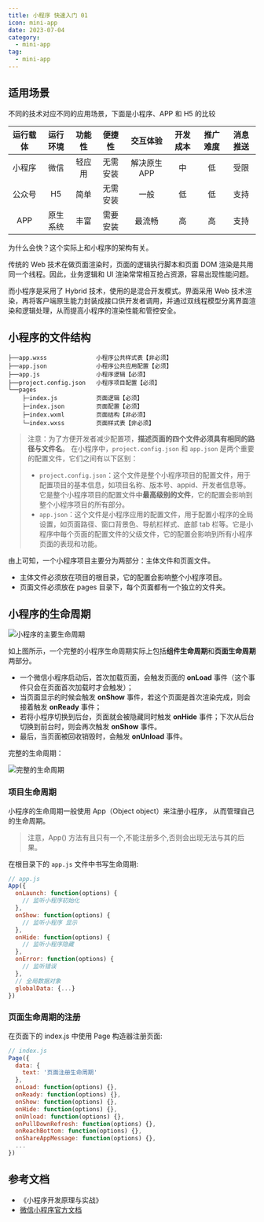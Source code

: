 ```yaml
---
title: 小程序 快速入门 01
icon: mini-app
date: 2023-07-04
category:
  - mini-app
tag:
  - mini-app
---
```


## 适用场景

不同的技术对应不同的应用场景，下面是小程序、APP 和 H5 的比较

| 运行载体 | 运行环境 | 功能性 |  便捷性  |   交互体验   | 开发成本 | 推广难度 | 消息推送 |
| :------: | :------: | :----: | :------: | :----------: | :------: | :------: | :------: |
|  小程序  |   微信   | 轻应用 | 无需安装 | 解决原生 APP |    中    |    低    |   受限   |
|  公众号  |    H5    |  简单  | 无需安装 |     一般     |    低    |    低    |   支持   |
|   APP    | 原生系统 |  丰富  | 需要安装 |    最流畅    |    高    |    高    |   支持   |

为什么会快？这个实际上和小程序的架构有关。

传统的 Web 技术在做页面渲染时，页面的逻辑执行脚本和页面 DOM 渲染是共用同一个线程。因此，业务逻辑和 UI 渲染常常相互抢占资源，容易出现性能问题。

而小程序是采用了 Hybrid 技术，使用的是混合开发模式。界面采用 Web 技术渲染，再将客户端原生能力封装成接口供开发者调用，并通过双线程模型分离界面渲染和逻辑处理，从而提高小程序的渲染性能和管控安全。

## 小程序的文件结构

```tree
├──app.wxss              小程序公共样式表【非必须】
├──app.json              小程序公共应用配置【必须】
├──app.js                小程序逻辑【必须】
├──project.config.json   小程序项目配置【必须】
└──pages
    ├─index.js           页面逻辑【必须】
    ├─index.json         页面配置【必须】
    ├─index.wxml         页面结构【非必须】
    └─index.wxss         页面样式表【非必须】
```

> 注意：为了方便开发者减少配置项，**描述页面的四个文件必须具有相同的路径与文件名**。
> 在小程序中，`project.config.json` 和 `app.json` 是两个重要的配置文件，它们之间有以下区别：
>
> - `project.config.json`：这个文件是整个小程序项目的配置文件，用于配置项目的基本信息，如项目名称、版本号、appid、开发者信息等。它是整个小程序项目的配置文件中**最高级别的文件**，它的配置会影响到整个小程序项目的所有部分。
> - `app.json`：这个文件是小程序应用的配置文件，用于配置小程序的全局设置，如页面路径、窗口背景色、导航栏样式、底部 tab 栏等。它是小程序中每个页面的配置文件的父级文件，它的配置会影响到所有小程序页面的表现和功能。

由上可知，一个小程序项目主要分为两部分：主体文件和页面文件。

- 主体文件必须放在项目的根目录，它的配置会影响整个小程序项目。
- 页面文件必须放在 pages 目录下，每个页面都有一个独立的文件夹。

## 小程序的生命周期

![小程序的主要生命周期](https://cdn.jsdelivr.net/gh/rayadaschn/blogImage@master/img/202307041625994.png)

如上图所示，一个完整的小程序生命周期实际上包括**组件生命周期**和**页面生命周期**两部分。

- 一个微信小程序启动后，首次加载页面，会触发页面的 **onLoad** 事件（这个事件只会在页面首次加载时才会触发）；
- 当页面显示的时候会触发 **onShow** 事件，若这个页面是首次渲染完成，则会接着触发 **onReady** 事件；
- 若将小程序切换到后台，页面就会被隐藏同时触发 **onHide** 事件；下次从后台切换到前台时，则会再次触发 **onShow** 事件。
- 最后，当页面被回收销毁时，会触发 **onUnload** 事件。

完整的生命周期：

![完整的生命周期](https://res.wx.qq.com/wxdoc/dist/assets/img/page-lifecycle.2e646c86.png)

### 项目生命周期

小程序的生命周期一般使用 App（Object object）来注册小程序， 从而管理自己的生命周期。

> 注意，App() 方法有且只有一个,不能注册多个,否则会出现无法与其的后果。

在根目录下的 `app.js` 文件中书写生命周期:

```js
// app.js
App({
  onLaunch: function(options) {
    // 监听小程序初始化
  },
  onShow: function(options) {
    // 监听小程序 显示
  },
  onHide: function(options) {
    // 监听小程序隐藏
  },
  onError: function(options) {
    // 监听错误
  },
  // 全局数据对象
  globalData: {...}
})
```

### 页面生命周期的注册

在页面下的 index.js 中使用 Page 构造器注册页面:

```js
// index.js
Page({
  data: {
    text: '页面注册生命周期'
  },
  onLoad: function(options) {},
  onReady: function(options) {},
  onShow: function(options) {},
  onHide: function(options) {},
  onUnload: function(options) {},
  onPullDownRefresh: function(options) {},
  onReachBottom: function(options) {},
  onShareAppMessage: function(options) {},
  ...
})
```

## 参考文档

- 《小程序开发原理与实战》
- [微信小程序官方文档](https://developers.weixin.qq.com/miniprogram/dev/framework/)
